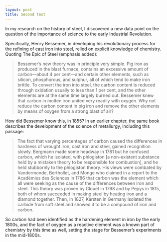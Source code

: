 ```yaml
---
layout: post
title: Second test
---
```


In my research on the history of steel, I discovered a new data point on the question of the importance of science to the early Industrial Revolution.

Specifically, Henry Bessemer, in developing his revolutionary process for the refining of cast iron into steel, relied on explicit knowledge of chemistry. Quoting The Epic of Steel (emphasis added):

> Bessemer’s new theory was in principle very simple. Pig iron as produced in the blast furnace, contains an excessive amount of carbon—about 4 per cent—and certain other elements, such as silicon, phosphorous, and sulphur, all of which tend to make iron brittle. To convert the iron into steel, the carbon content is reduced through oxidation usually to less than 1 per cent, and the other elements are at the same time largely burned out. Bessemer knew that carbon in molten iron united very readily with oxygen. Why not reduce the carbon content in pig iron and remove the other elements by means of oxygen from a strong blast of air?

How did Bessemer know this, in 1855? In an earlier chapter, the same book describes the development of the science of metallurgy, including this passage:

> The fact that varying percentages of carbon caused the differences in hardness of wrought iron, cast iron and steel, gained recognition slowly. Bergmann made some headway in 1781 but he confused carbon, which he isolated, with phlogiston [a non-existent substance held by a mistaken theory to be responsible for combustion], and he held stubbornly to the phlogiston theory. His views were combated by Vandermonde, Berthollet, and Monge who claimed in a report to the Académies des Sciences in 1786 that carbon was the element which all were seeking as the cause of the differences between iron and steel. This theory was proven by Clouet in 1798 and by Pepys in 1815, both of whom succeeded in making steel by heating iron and a diamond together. Then, in 1827, Karsten in Germany isolated the carbide from soft steel and showed it to be a compound of iron and carbon.

So carbon had been identified as the hardening element in iron by the early 1800s, and the fact of oxygen as a reactive element was a known part of chemistry by this time as well, setting the stage for Bessemer’s experiments in the mid-1800s.
